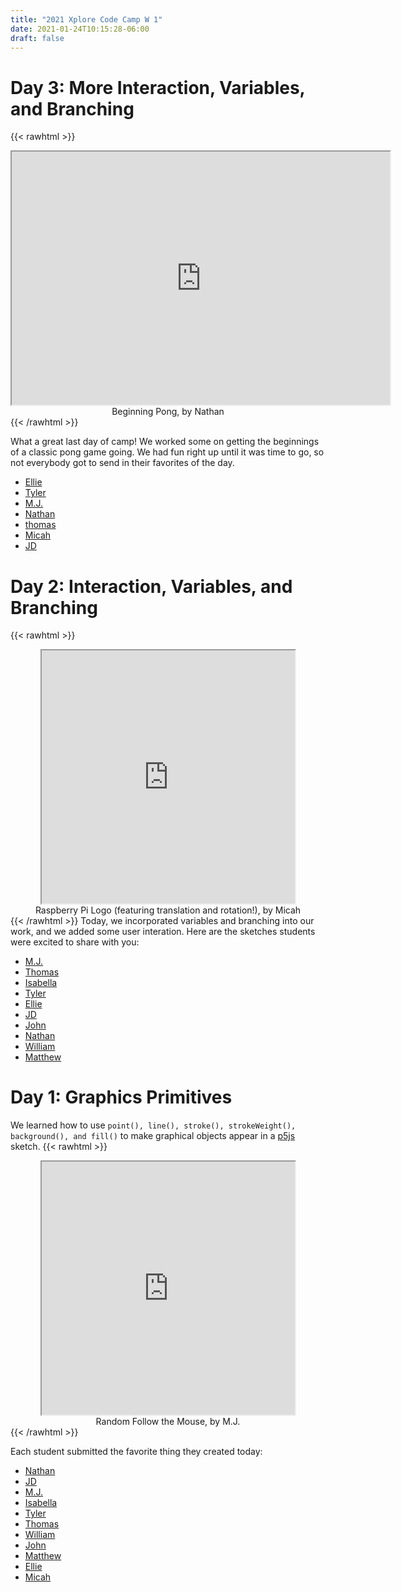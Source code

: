 ```yaml
---
title: "2021 Xplore Code Camp W 1"
date: 2021-01-24T10:15:28-06:00
draft: false
---
```

# Day 3: More Interaction, Variables, and Branching

{{< rawhtml >}}
<center>
<iframe width=605 height= 405 src="https://editor.p5js.org/nateboi/embed/iw3quk5iP"></iframe><br>
<caption>Beginning Pong, by Nathan </caption>
</center>
{{< /rawhtml >}}

What a great last day of camp! We worked some on getting the beginnings of a classic pong game going. We had fun right up until it was time to go, so not everybody got to send in their favorites of the day. 

- [Ellie](https://editor.p5js.org/Ellie327/sketches/NjPNzeDRk)
- [Tyler](https://editor.p5js.org/tyler.jordan/present/FUznz-ZEa)
- [M.J.](https://editor.p5js.org/brannonm2027/present/lI-euoXG-)
- [Nathan](https://editor.p5js.org/nateboi/present/iw3quk5iP)
- [thomas](https://editor.p5js.org/youngt2026/present/ePsuI9cca)
- [Micah](https://editor.p5js.org/pricem2027/sketches/TomInW0DE)
- [JD](https://editor.p5js.org/JackLee/present/vHV6RisGZ)


# Day 2: Interaction, Variables, and Branching

{{< rawhtml >}}
<center>
<iframe width=405 height= 405 src="https://editor.p5js.org/pricem2027/embed/hGt-gpuZ-"></iframe><br>
<caption>Raspberry Pi Logo (featuring translation and rotation!), by Micah  </caption>
</center>
{{< /rawhtml >}}
Today, we incorporated variables and branching into our work, and we added some user interation. Here are the sketches students were excited to share with you:

- [M.J.](https://editor.p5js.org/brannonm2027/present/87IyqA-Fe)
- [Thomas](https://editor.p5js.org/youngt2026/present/1GfCs2YHe)
- [Isabella](https://editor.p5js.org/jacksoni2029/present/BuFaYTJRh)
- [Tyler](https://editor.p5js.org/tyler.jordan/present/WesdSWcL7)
- [Ellie](https://editor.p5js.org/Ellie327/sketches/TxGu6RT2y)
- [JD](https://editor.p5js.org/JackLee/present/4EXbw6h9W)
- [John](https://editor.p5js.org/John.S/embed/2h6tNz9ud)
- [Nathan](https://editor.p5js.org/nateboi/present/PQirIIxGP)
- [William](https://editor.p5js.org/beckerw2029/present/to3VFyCV_)
- [Matthew](https://editor.p5js.org/phitaylr/present/38IhSHLGg)

# Day 1: Graphics Primitives

We learned how to use `point(), line(), stroke(), strokeWeight(), background(), and fill()` to make graphical objects appear in a [p5js](https://p5js.org) sketch. 
{{< rawhtml >}}
<center>
<iframe width=405 height= 405 src="https://editor.p5js.org/brannonm2027/embed/QfZRdfOyU"></iframe><br>
<caption>Random Follow the Mouse, by M.J.  </caption>
</center>
{{< /rawhtml >}}

Each student submitted the favorite thing they created today:
- [Nathan](https://editor.p5js.org/nateboi/present/_W0ub768X)
- [JD](https://editor.p5js.org/JackLee/present/MeqWCZyCp)
- [M.J.](https://editor.p5js.org/brannonm2027/present/QfZRdfOyU)
- [Isabella](https://editor.p5js.org/jacksoni2029/present/0F7K1TE52)
- [Tyler](https://editor.p5js.org/tyler.jordan/present/qJKxs24XP)
- [Thomas](https://editor.p5js.org/youngt2026/present/IqAJBKwcZ)
- [William](https://editor.p5js.org/beckerw2029/present/NsqLyEsbk)
- [John](https://editor.p5js.org/John.S/sketches/V5FVJQa_u)
- [Matthew](https://editor.p5js.org/nich49447/present/va5isS27q)
- [Ellie](https://editor.p5js.org/Ellie327/present/4uzW13EXB)
- [Micah](https://editor.p5js.org/pricem2027/present/Ewitif8MU)